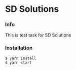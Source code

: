 # SD Solutions

### Info
This is test task for SD Solutions

### Installation
```
$ yarn install
$ yarn start
```
